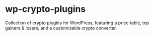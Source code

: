 # wp-crypto-plugins
Collection of crypto plugins for WordPress, featuring a price table, top gainers &amp; losers, and a customizable crypto converter.
